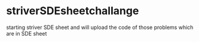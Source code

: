 # striverSDEsheetchallange
starting striver SDE sheet and will upload the code of those problems which are in SDE sheet
